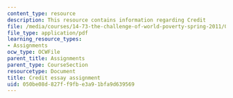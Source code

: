 ```yaml
---
content_type: resource
description: This resource contains information regarding Credit
file: /media/courses/14-73-the-challenge-of-world-poverty-spring-2011/050be08d827ff9fbe3a91bfa9d639569_MIT14_73S11_credit.pdf
file_type: application/pdf
learning_resource_types:
- Assignments
ocw_type: OCWFile
parent_title: Assignments
parent_type: CourseSection
resourcetype: Document
title: Credit essay assignment
uid: 050be08d-827f-f9fb-e3a9-1bfa9d639569
---
```

